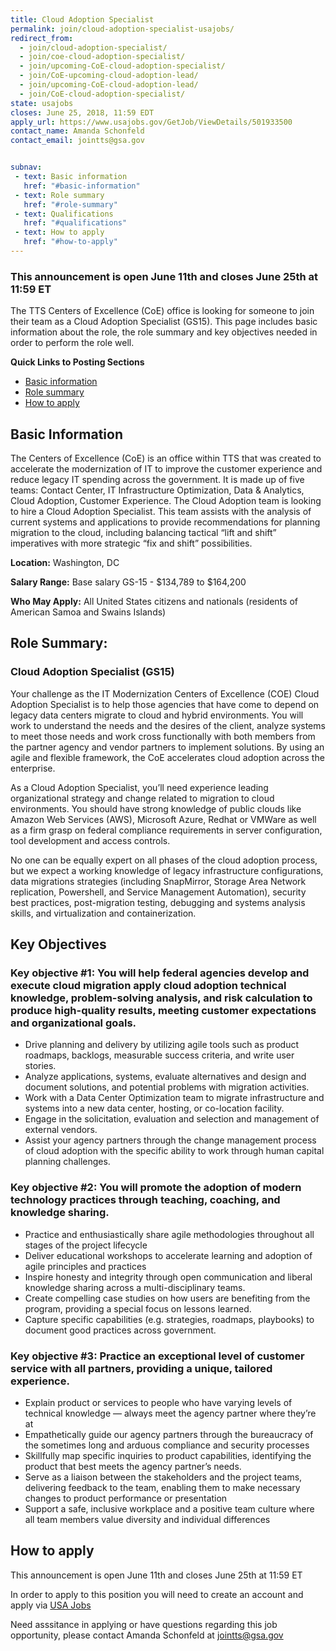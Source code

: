 ```yaml
---
title: Cloud Adoption Specialist
permalink: join/cloud-adoption-specialist-usajobs/
redirect_from:
  - join/cloud-adoption-specialist/
  - join/coe-cloud-adoption-specialist/
  - join/upcoming-CoE-cloud-adoption-specialist/
  - join/CoE-upcoming-cloud-adoption-lead/
  - join/upcoming-CoE-cloud-adoption-lead/
  - join/CoE-cloud-adoption-specialist/
state: usajobs 
closes: June 25, 2018, 11:59 EDT
apply_url: https://www.usajobs.gov/GetJob/ViewDetails/501933500
contact_name: Amanda Schonfeld
contact_email: jointts@gsa.gov


subnav:
 - text: Basic information
   href: "#basic-information"
 - text: Role summary
   href: "#role-summary"
 - text: Qualifications
   href: "#qualifications"
 - text: How to apply
   href: "#how-to-apply"
---
```

### This announcement is open June 11th and closes June 25th at 11:59 ET

The TTS Centers of Excellence (CoE) office is looking for someone to join their team as a Cloud Adoption Specialist (GS15). This page includes basic information about the role, the role summary and key objectives needed in order to perform the role well.

**Quick Links to Posting Sections**
- [Basic information](#basic-information)
- [Role summary](#role-summary)
- [How to apply](#how-to-apply)

## Basic Information

The Centers of Excellence (CoE) is an office within TTS that was created to accelerate the modernization of IT to improve
the customer experience and reduce legacy IT spending across the government. It is made up of five teams: Contact Center, IT
Infrastructure Optimization, Data & Analytics, Cloud Adoption, Customer Experience. The Cloud Adoption team is looking to
hire a Cloud Adoption Specialist.  This team assists with the analysis of current systems and applications to provide recommendations for planning migration to the cloud, including balancing tactical “lift and shift” imperatives with more strategic “fix and shift” possibilities.

**Location:**
Washington, DC

**Salary Range:**
Base salary GS-15 - $134,789 to $164,200

**Who May Apply:**
All United States citizens and nationals (residents of American Samoa and Swains Islands)

## Role Summary:

### Cloud Adoption Specialist (GS15)

Your challenge as the IT Modernization Centers of Excellence (COE) Cloud Adoption Specialist is to help those agencies that have come to depend on legacy data centers migrate to cloud and hybrid environments. You will work to understand the needs and the desires of the client, analyze systems to meet those needs and work cross functionally with both members from the partner agency and vendor partners to implement solutions.  By using an agile and flexible framework, the CoE accelerates cloud adoption across the enterprise.

As a Cloud Adoption Specialist, you’ll need experience leading organizational strategy and change related to migration to cloud environments. You should have strong knowledge of public clouds like Amazon Web Services (AWS),  Microsoft Azure, Redhat or VMWare as well as a firm grasp on federal compliance requirements in server configuration, tool development and access controls.

No one can be equally expert on all phases of the cloud adoption process, but we expect a working knowledge of legacy infrastructure configurations, data migrations strategies (including SnapMirror, Storage Area Network replication, Powershell, and Service Management Automation), security best practices, post-migration testing, debugging and systems analysis skills, and virtualization and containerization.

## Key Objectives

### Key objective #1: You will help federal agencies develop and execute cloud migration apply cloud adoption technical knowledge, problem-solving analysis, and risk calculation to produce high-quality results, meeting customer expectations and organizational goals.

- Drive planning and delivery by utilizing agile tools such as product roadmaps, backlogs, measurable success criteria, and write user stories.
- Analyze applications, systems, evaluate alternatives and design and document solutions, and potential problems with migration activities.
- Work with a Data Center Optimization team to migrate infrastructure and systems into a new data center, hosting, or co-location facility.
- Engage in the solicitation, evaluation and selection and management of external vendors.
- Assist your agency partners through the change management process of cloud adoption with the specific ability to work through human capital planning challenges.

### Key objective #2: You will promote the adoption of modern technology practices through teaching, coaching, and knowledge sharing.

- Practice and enthusiastically share agile methodologies throughout all stages of the project lifecycle
- Deliver educational workshops to accelerate learning and adoption of agile principles and practices
- Inspire honesty and integrity through open communication and liberal knowledge sharing across a multi-disciplinary teams.
- Create compelling case studies on how users are benefiting from the program, providing a special focus on lessons learned.
- Capture specific capabilities (e.g. strategies, roadmaps, playbooks) to document good practices across government.

### Key objective #3: Practice an exceptional level of customer service with all partners, providing a unique, tailored experience.

- Explain product or services to people who have varying levels of technical knowledge — always meet the agency partner where they’re at
- Empathetically guide our agency partners through the bureaucracy of the sometimes long and arduous compliance and security processes
- Skillfully map specific inquiries to product capabilities, identifying the product that best meets the agency partner’s needs.
- Serve as a liaison between the stakeholders and the project teams, delivering feedback to the team, enabling them to make necessary changes to product performance or presentation
- Support a safe, inclusive workplace and a positive team culture where all team members value diversity and individual differences

## How to apply

This announcement is open June 11th and closes June 25th at 11:59 ET 

In order to apply to this position you will need to create an account and apply via [USA Jobs](https://www.usajobs.gov/GetJob/ViewDetails/501933500)

Need asssitance in applying or have questions regarding this job opportunity, please contact Amanda Schonfeld at jointts@gsa.gov
